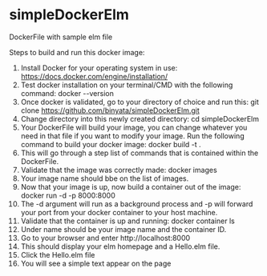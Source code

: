 # simpleDockerElm
DockerFile with sample elm file


Steps to build and run this docker image:

1. Install Docker for your operating system in use: https://docs.docker.com/engine/installation/
2. Test docker installation on your terminal/CMD with the following command: docker --version
3. Once docker is validated, go to your directory of choice and run this: 
git clone https://github.com/binyata/simpleDockerElm.git
4. Change directory into this newly created directory:
cd simpleDockerElm
5. Your DockerFile will build your image, you can change whatever you need in that file if you want to modify your image. Run the following command to build your docker image:
docker build -t <name of your image> .
6. This will go through a step list of commands that is contained within the DockerFile.
7. Validate that the image was correctly made:
docker images
8. Your image name should bbe on the list of images.
9. Now that your image is up, now build a container out of the image:
docker run -d -p 8000:8000 <name of your image>
10. The -d argument will run as a background process and -p will forward your port from your docker container to your host machine.
11. Validate that the container is up and running:
docker container ls
12. Under name should be your image name and the container ID.
13. Go to your browser and enter http://localhost:8000
14. This should display your elm homepage and a Hello.elm file.
15. Click the Hello.elm file
16. You will see a simple text appear on the page